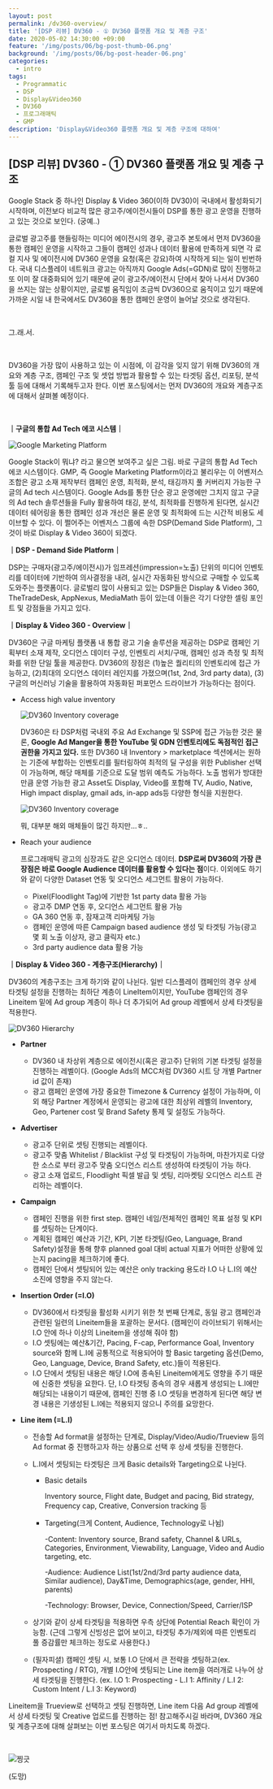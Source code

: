 ```yaml
---
layout: post
permalink: /dv360-overview/
title: '[DSP 리뷰] DV360 - ① DV360 플랫폼 개요 및 계층 구조'
date: 2020-05-02 14:30:00 +09:00
feature: '/img/posts/06/bg-post-thumb-06.png'
background: '/img/posts/06/bg-post-header-06.png'
categories:
  - intro
tags:
  - Programmatic
  - DSP
  - Display&Video360
  - DV360
  - 프로그래매틱
  - GMP
description: 'Display&Video360 플랫폼 개요 및 계층 구조에 대하여'
---
```




## [DSP 리뷰] DV360 - ① DV360 플랫폼 개요 및 계층 구조



Google Stack 중 하나인 Display & Video 360(이하 DV30)이 국내에서 활성화되기 시작하며, 이전보다 비교적 많은 광고주/에이전시들이 DSP를 통한 광고 운영을 진행하고 있는 것으로 보인다. (궁예..) 

글로벌 광고주를 핸들링하는 미디어 에이전시의 경우, 광고주 본토에서 먼저 DV360을 통한 캠페인 운영을 시작하고 그들이 캠페인 성과나 데이터 활용에 만족하게 되면 각 로컬 지사 및 에이전시에 DV360 운영을 요청(혹은 강요)하여 시작하게 되는 일이 빈번하다. 국내 디스플레이 네트워크 광고는 아직까지 Google Ads(=GDN)로 많이 진행하고 또 이미 잘 대중화되어 있기 때문에 굳이 광고주/에이전시 단에서 찾아 나서서 DV360을 쓰지는 않는 상황이지만, 글로벌 움직임이 조금씩 DV360으로 움직이고 있기 때문에 가까운 시일 내 한국에서도 DV360을 통한 캠페인 운영이 늘어날 것으로 생각된다.

<br>

그.래.서.

<br>

DV360을 가장 많이 사용하고 있는 이 시점에, 이 감각을 잊지 않기 위해 DV360의 개요와 계층 구조, 캠페인 구조 및 셋업 방법과 활용할 수 있는 타겟팅 옵션, 리포팅, 분석툴 등에 대해서 기록해두고자 한다. 이번 포스팅에서는 먼저 DV360의 개요와 계층구조에 대해서 살펴볼 예정이다.

<br>

**｜구글의 통합 Ad Tech 에코 시스템｜**

![Google Marketing Platform](/img/posts/06/GMP.JPG)

Google Stack이 뭐냐? 라고 물으면 보여주고 싶은 그림. 바로 구글의 통합 Ad Tech 에코 시스템이다. GMP, 즉 Google Marketing Platform이라고 불리우는 이 어벤저스 조합은 광고 소재 제작부터 캠페인 운영, 최적화, 분석, 태깅까지 풀 커버리지 가능한 구글의 Ad tech 시스템이다. Google Ads를 통한 단순 광고 운영에만 그치지 않고 구글의 Ad tech 솔루션들을 Fully 활용하여 태깅, 분석, 최적화를 진행하게 된다면, 실시간 데이터 쉐어링을 통한 캠페인 성과 개선은 물론 운영 및 최적화에 드는 시간적 비용도 세이브할 수 있다. 이 쩔어주는 어벤저스 그룹에 속한 DSP(Demand Side Platform), 그것이 바로 Display & Video 360이 되겠다.



**｜DSP - Demand Side Platform｜**

DSP는 구매자(광고주/에이전시)가 임프레션(impression=노출) 단위의 미디어 인벤토리를 데이터에 기반하여 의사결정을 내려, 실시간 자동화된 방식으로 구매할 수 있도록 도와주는 플랫폼이다. 글로벌리 많이 사용되고 있는 DSP들은 Display & Video 360, TheTradeDesk, AppNexus, MediaMath 등이 있는데 이들은 각기 다양한 셀링 포인트 및 강점들을 가지고 있다.



**｜Display & Video 360 - Overview｜**

DV360은 구글 마케팅 플랫폼 내 통합 광고 기술 솔루션을 제공하는 DSP로 캠페인 기획부터 소재 제작, 오디언스 데이터 구성, 인벤토리 서치/구매, 캠페인 성과 측정 및 최적화를 위한 단일 툴을 제공한다. DV360의 장점은 (1)높은 퀄리티의 인벤토리에 접근 가능하고, (2)최대의 오디언스 데이터 레인지를 가졌으며(1st, 2nd, 3rd party data), (3)구글의 머신러닝 기술을 활용하여 자동화된 퍼포먼스 드라이브가 가능하다는 점이다.

- Access high value inventory

  ![DV360 Inventory coverage](/img/posts/06/inventory.JPG)

  DV360은 타 DSP처럼 국내외 주요 Ad Exchange 및 SSP에 접근 가능한 것은 물론, **Google Ad Manger을 통한 YouTube 및 GDN 인벤토리에도 독점적인 접근 권한을 가지고 있다.** 또한 DV360 내 Inventory > marketplace 섹션에서는 원하는 기준에 부합하는 인벤토리를 필터링하여 최적의 딜 구성을 위한 Publisher 선택이 가능하며, 해당 매체를 기준으로 도달 범위 예측도 가능하다. 노출 범위가 방대한 만큼 운영 가능한 광고 Asset도 Display, Video를 포함해 TV, Audio, Native, High impact display, gmail ads, in-app ads등 다양한 형식을 지원한다.

  ![DV360 Inventory coverage](/img/posts/06/marketplace.JPG)

  뭐, 대부분 해외 매체들이 많긴 하지만...ㅎ..

- Reach your audience

  프로그래매틱 광고의 심장과도 같은 오디언스 데이터. **DSP로써 DV360의 가장 큰 장점은 바로 Google Audience 데이터를 활용할 수 있다는 점**이다. 이외에도 하기와 같이 다양한 Dataset 연동 및 오디언스 세그먼트 활용이 가능하다.

  - Pixel(Floodlight Tag)에 기반한 1st party data 활용 가능
  - 광고주 DMP 연동 후, 오디언스 세그먼트 활용 가능
  - GA 360 연동 후, 잠재고객 리마케팅 가능
  - 캠페인 운영에 따른 Campaign based audience 생성 및 타겟팅 가능(광고 몇 회 노출 이상자, 광고 클릭자 etc.)
  - 3rd party audience data 활용 가능



**｜Display & Video 360 - 계층구조(Hierarchy)｜**

DV360의 계층구조는 크게 하기와 같이 나뉜다. 일반 디스플레이 캠페인의 경우 상세 타겟팅 설정을 진행하는 최하단 계층이 LineItem이지만, YouTube 캠페인의 경우 Lineitem 밑에 Ad group 계층이 하나 더 추가되어 Ad group 레벨에서 상세 타겟팅을 적용한다.

![DV360 Hierarchy](/img/posts/06/hierarchy.JPG)

- **Partner**

  - DV360 내 차상위 계층으로 에이전시(혹은 광고주) 단위의 기본 타겟팅 설정을 진행하는 레벨이다. (Google Ads의 MCC처럼 DV360 시트 당 개별 Partner id 값이 존재)
  - 광고 캠페인 운영에 가장 중요한 Timezone & Currency 설정이 가능하며, 이 외 해당 Partner 계정에서 운영되는 광고에 대한 최상위 레벨의 Inventory, Geo, Partener cost 및 Brand Safety 통제 및 설정도 가능하다. 

- **Advertiser**

  - 광고주 단위로 셋팅 진행되는 레벨이다.
  - 광고주 맞춤 Whitelist / Blacklist 구성 및 타겟팅이 가능하며, 마찬가지로 다양한 소스로 부터 광고주 맞춤 오디언스 리스트 생성하여 타겟팅이 가능 하다.
  - 광고 소재 업로드, Floodlight 픽셀 발급 및 셋팅, 리마켓팅 오디언스 리스트 관리하는 레벨이다.

- **Campaign**

  - 캠페인 진행을 위한 first step. 캠페인 네임/전체적인 캠페인 목표 설정 및 KPI를 셋팅하는 단계이다.
  - 계획된 캠페인 예산과 기간, KPI, 기본 타겟팅(Geo, Language, Brand Safety)설정을 통해 향후 planned goal 대비 actual 지표가 어떠한 상황에 있는지 pacing을 체크하기에 좋다.
  - 캠페인 단에서 셋팅되어 있는 예산은 only tracking 용도라 I.O 나 L.I의 예산 소진에 영향을 주지 않는다.

- **Insertion Order (=I.O)** 

  - DV360에서 타겟팅을 활성화 시키기 위한 첫 번째 단계로, 동일 광고 캠페인과 관련된 일련의 Lineitem들을 포괄하는 문서다. (캠페인이 라이브되기 위해서는 I.O 안에 하나 이상의 Lineitem을 생성해 줘야 함)
  - I.O 셋팅에는 예산&기간, Pacing, F-cap, Performance Goal, Inventory source와 함께 L.I에 공통적으로 적용되어야 할 Basic targeting 옵션(Demo, Geo, Language, Device, Brand Safety, etc.)들이 적용된다.
  - I.O 단에서 셋팅된 내용은 해당 I.O에 종속된 Lineitem에게도 영향을 주기 때문에 신중한 셋팅을 요한다. 단, I.O 타겟팅 종속의 경우 새롭게 생성되는 L.I에만 해당되는 내용이기 때문에, 캠페인 진행 중 I.O 셋팅을 변경하게 된다면 해당 변경 내용은 기생성된 L.I에는 적용되지 않으니 주의를 요망한다.

- **Line item (=L.I)**

  - 전송할 Ad format을 설정하는 단계로, Display/Video/Audio/Trueview 등의 Ad format 중 진행하고자 하는 상품으로 선택 후 상세 셋팅을 진행한다.

  - L.I에서 셋팅되는 타겟팅은 크게 Basic details와 Targeting으로 나뉜다. 

    - Basic details

      Inventory source, Flight date, Budget and pacing, Bid strategy, Frequency cap, Creative, Conversion tracking 등

    - Targeting(크게 Content, Audience, Technology로 나뉨)

      -Content: Inventory source, Brand safety, Channel & URLs, Categories, Environment, Viewability, Language, Video and Audio targeting, etc.

      -Audience: Audience List(1st/2nd/3rd party audience data, Similar audience), Day&Time, Demographics(age, gender, HHI, parents)

      -Technology: Browser, Device, Connection/Speed, Carrier/ISP

  - 상기와 같이 상세 타겟팅을 적용하면 우측 상단에 Potential Reach 확인이 가능함. (근데 그렇게 신빙성은 없어 보이고, 타겟팅 추가/제외에 따른 인벤토리 풀 증감률만 체크하는 정도로 사용한다.)

  - (필자피셜) 캠페인 셋팅 시, 보통 I.O 단에서 큰 전략을 셋팅하고(ex. Prospecting / RTG), 개별 I.O안에 셋팅되는 Line item을 여러개로 나누어 상세 타겟팅을 진행한다. (ex. I.O 1: Prospecting - L.I 1: Affinity / L.I 2: Custom Intent / L.I 3: Keyword)



Lineitem을 Trueview로 선택하고 셋팅 진행하면, Line item 다음 Ad group 레벨에서 상세 타겟팅 및 Creative 업로드를 진행하는 점! 참고해주시길 바라며, DV360 개요 및 계층구조에 대해 살펴보는 이번 포스팅은 여기서 마치도록 하겠다.

<br>

![찡긋](/img/posts/06/kk.jpg)

(도망)

